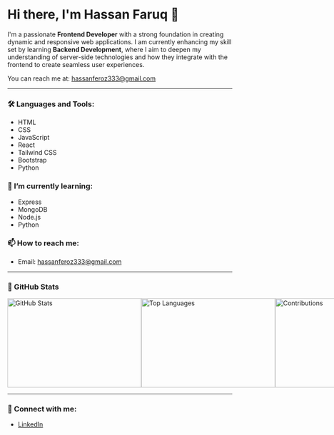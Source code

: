 # Hi there, I'm Hassan Faruq 👋

I'm a passionate **Frontend Developer** with a strong foundation in creating dynamic and responsive web applications. I am currently enhancing my skill set by learning **Backend Development**, where I aim to deepen my understanding of server-side technologies and how they integrate with the frontend to create seamless user experiences.

You can reach me at: [hassanferoz333@gmail.com](mailto:hassanferoz333@gmail.com)

---

### 🛠️ Languages and Tools:
- HTML
- CSS
- JavaScript
- React
- Tailwind CSS
- Bootstrap
- Python

### 🌱 I’m currently learning:
- Express
- MongoDB
- Node.js
- Python

### 📫 How to reach me:
- Email: [hassanferoz333@gmail.com](mailto:hassanferoz333@gmail.com)

---

### 🌟 GitHub Stats

<div style="display: flex; justify-content: space-between; align-items: center;">
    <img src="https://github-readme-stats.vercel.app/api?username=Faruq-Feroz&show_icons=true&hide_title=true" alt="GitHub Stats" style="width: 300px; height: 200px;" />
    <img src="https://github-readme-stats.vercel.app/api/top-langs/?username=Faruq-Feroz&layout=compact" alt="Top Languages" style="width: 300px; height: 200px;" />
    <img src="https://github-readme-streak-stats.herokuapp.com/?user=Faruq-Feroz&theme=dark" alt="Contributions" style="width: 300px; height: 200px;" />
    <img src="https://github-readme-streak-stats.herokuapp.com/api?user=Faruq-Feroz&theme=dark&hide_border=true" alt="Streaks" style="width: 300px; height: 200px;" />
</div>

---

### 🔗 Connect with me:
- [LinkedIn](https://www.linkedin.com/in/hassan-faruq-4a2858311/)
